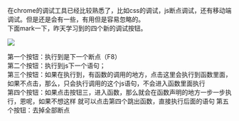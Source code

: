 在chrome的调试工具已经比较熟悉了，比如css的调试，js断点调试，还有移动端调试。但是还是会有一些，有用但是容易忽略的。<br>
下面mark一下，昨天学习到的四个新的调试按钮。

![](http://p4.qhimg.com/t010b0ba162c1748b50.png)

第一个按钮：执行到是下一个断点（F8）<br>
第二个按钮：执行到js下一个语句；<br>
第三个按钮：如果在执行到，有函数的调用的地方，点击这里会执行到函数里面，如果不点击，那么，只会执行调用的这个js语句，不会进入函数里面执行<br>
第四个按钮：如果点击按钮三，进入函数，那么就会在函数声明的地方一步一步执行，恩呢，如果不想这样 就可以点击第四个跳出函数，直接执行后面的语句
第五个按钮：去掉全部断点
